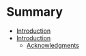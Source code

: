 # Summary

* [Introduction](README.md)
* [Introduction](introductionmd.md)
   * [Acknowledgments](acknowledgments.md)

